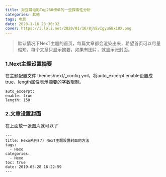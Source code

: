 ```yaml
---
title: 对豆瓣电影Top250榜单的一些探索性分析
categories: 其他
tags: 电影
date: 2020-1-16 23:30:32
cover: https://i.loli.net/2020/01/16/8jVEvIgyuGBx1UX.png
---
```


> 默认情况下NexT主题的首页，每篇文章都会渲染出来，希望首页可以尽量缩短，每个文章只显示摘要，如果有图片，就显示张封面。

<!-- more -->

### 1.Next主题设置摘要

在主题配置文件 themes/next/_config.yml，将auto_excerpt.enable设置成true，length属性表示摘要的字数限制。

```
auto_excerpt:
enable: true
length: 150
```
### 2.文章设置封面

在上面放一张图片就可以了

```
---
title: Hexo系列(7) NexT主题设置封面的方法
tags:
  - Hexo
categories:
  - Hexo
toc: true
date: 2019-05-28 16:22:59
---
```